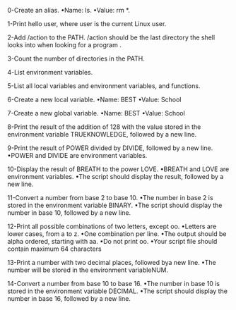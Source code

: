 0-Create an alias. •Name: ls. •Value: rm *.

1-Print hello user, where user is the current Linux user.

2-Add /action to the PATH. /action should be the last directory the shell looks into when looking for a program .

3-Count the number of directories in the PATH.

4-List environment variables.

5-List all local variables and environment variables, and functions.

6-Create a new local variable. 
•Name: BEST •Value: School

7-Create a new global variable.
•Name: BEST •Value: School

8-Print the result of the addition of 128 with the value stored in the environment variable TRUEKNOWLEDGE, followed by a new line.

9-Print the result of POWER divided by DIVIDE, followed by a new line.
•POWER and DIVIDE are environment variables.

10-Display the result of BREATH to the power LOVE.
•BREATH and LOVE are environment variables.
•The script should display the result, followed by a new line.

11-Convert a number from base 2 to base 10.
•The number in base 2 is stored in the environment variable BINARY.
•The script should display the number in base 10, followed by a new line.

12-Print all possible combinations of two letters, except oo.
•Letters are lower cases, from a to z.
•One combination per line.
•The output should be alpha ordered, starting with aa.
•Do not print oo.
•Your script file should contain maximum 64 characters

13-Print a number with two decimal places, followed bya new line.
•The number will be stored in the environment variableNUM.

14-Convert a number from base 10 to base 16.
•The number in base 10 is stored in the environment variable DECIMAL.
•The script should display the number in base 16, followed by a new line.
